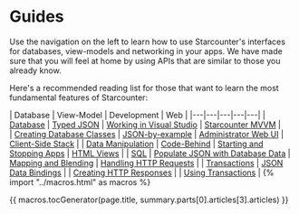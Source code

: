 # Guides

Use the navigation on the left to learn how to use Starcounter's interfaces for databases, view-models and networking in your apps. We have made sure that you will feel at home by using APIs that are similar to those you already know.

Here's a recommended reading list for those that want to learn the most fundamental features of Starcounter:

| Database  | View-Model | Development | Web  |
|---|---|---|---|---|
| [Database](database)  |  [Typed JSON](typed-json) | [Working in Visual Studio](working-with-starcounter/working-in-visual-studio)  | [Starcounter MVVM](web-apps/starcounter-mvvm)  |  
|  [Creating Database Classes](database/creating-database-classes) | [JSON-by-example](typed-json/json-by-example)  |  [Administrator Web UI](working-with-starcounter/administrator-web-ui) |  [Client-Side Stack](web-apps/client-side-stack) |
| [Data Manipulation](database/data-manipulation)  | [Code-Behind](typed-json/code-behind)  |  [Starting and Stopping Apps](working-with-starcounter/starting-and-stopping-apps) | [HTML Views](web-apps/html-views)  | 
| [SQL](sql)  |  [Populate JSON with Database Data](typed-json/populate-json-with-database-data) |  [Mapping and Blending](mapping-and-blending) |  [Handling HTTP Requests](network/handling-http-requests) | 
| [Transactions](transactions)  | [JSON Data Bindings](typed-json/json-data-bindings)  | | [Creating HTTP Responses](network/creating-http-responses)  |
|  [Using Transactions](transactions/using-transactions) | 
{% import "../macros.html" as macros %}

{{ macros.tocGenerator(page.title, summary.parts[0].articles[3].articles) }}
